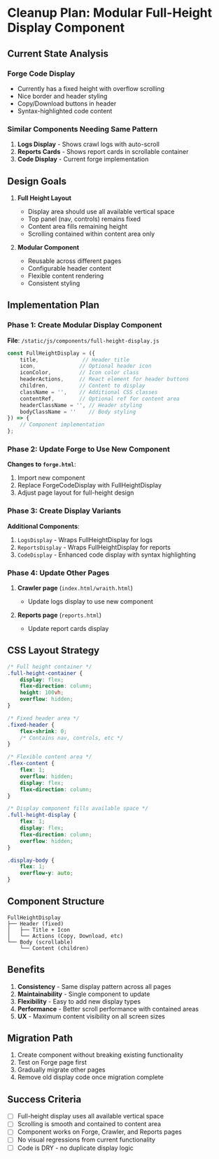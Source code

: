 # Cleanup Plan: Modular Full-Height Display Component

## Current State Analysis

### Forge Code Display
- Currently has a fixed height with overflow scrolling
- Nice border and header styling
- Copy/Download buttons in header
- Syntax-highlighted code content

### Similar Components Needing Same Pattern
1. **Logs Display** - Shows crawl logs with auto-scroll
2. **Reports Cards** - Shows report cards in scrollable container
3. **Code Display** - Current forge implementation

## Design Goals

1. **Full Height Layout**
   - Display area should use all available vertical space
   - Top panel (nav, controls) remains fixed
   - Content area fills remaining height
   - Scrolling contained within content area only

2. **Modular Component**
   - Reusable across different pages
   - Configurable header content
   - Flexible content rendering
   - Consistent styling

## Implementation Plan

### Phase 1: Create Modular Display Component

**File**: `/static/js/components/full-height-display.js`

```javascript
const FullHeightDisplay = ({
    title,              // Header title
    icon,              // Optional header icon
    iconColor,         // Icon color class
    headerActions,     // React element for header buttons
    children,          // Content to display
    className = '',    // Additional CSS classes
    contentRef,        // Optional ref for content area
    headerClassName = '', // Header styling
    bodyClassName = ''    // Body styling
}) => {
    // Component implementation
};
```

### Phase 2: Update Forge to Use New Component

**Changes to `forge.html`**:
1. Import new component
2. Replace ForgeCodeDisplay with FullHeightDisplay
3. Adjust page layout for full-height design

### Phase 3: Create Display Variants

**Additional Components**:
1. `LogsDisplay` - Wraps FullHeightDisplay for logs
2. `ReportsDisplay` - Wraps FullHeightDisplay for reports
3. `CodeDisplay` - Enhanced code display with syntax highlighting

### Phase 4: Update Other Pages

1. **Crawler page** (`index.html/wraith.html`)
   - Update logs display to use new component
   
2. **Reports page** (`reports.html`)
   - Update report cards display

## CSS Layout Strategy

```css
/* Full height container */
.full-height-container {
    display: flex;
    flex-direction: column;
    height: 100vh;
    overflow: hidden;
}

/* Fixed header area */
.fixed-header {
    flex-shrink: 0;
    /* Contains nav, controls, etc */
}

/* Flexible content area */
.flex-content {
    flex: 1;
    overflow: hidden;
    display: flex;
    flex-direction: column;
}

/* Display component fills available space */
.full-height-display {
    flex: 1;
    display: flex;
    flex-direction: column;
    overflow: hidden;
}

.display-body {
    flex: 1;
    overflow-y: auto;
}
```

## Component Structure

```
FullHeightDisplay
├── Header (fixed)
│   ├── Title + Icon
│   └── Actions (Copy, Download, etc)
└── Body (scrollable)
    └── Content (children)
```

## Benefits

1. **Consistency** - Same display pattern across all pages
2. **Maintainability** - Single component to update
3. **Flexibility** - Easy to add new display types
4. **Performance** - Better scroll performance with contained areas
5. **UX** - Maximum content visibility on all screen sizes

## Migration Path

1. Create component without breaking existing functionality
2. Test on Forge page first
3. Gradually migrate other pages
4. Remove old display code once migration complete

## Success Criteria

- [ ] Full-height display uses all available vertical space
- [ ] Scrolling is smooth and contained to content area
- [ ] Component works on Forge, Crawler, and Reports pages
- [ ] No visual regressions from current functionality
- [ ] Code is DRY - no duplicate display logic